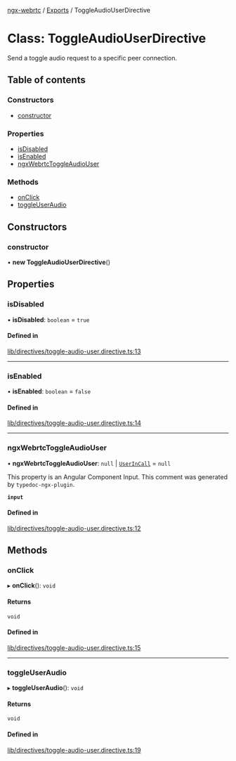 [ngx-webrtc](https://github.com/lotterfriends/ngx-webrtc/tree/main/libs/ngx-webrtc/docs/README.md) / [Exports](https://github.com/lotterfriends/ngx-webrtc/tree/main/libs/ngx-webrtc/docs/modules.md) / ToggleAudioUserDirective

# Class: ToggleAudioUserDirective

Send a toggle audio request to a specific peer connection.

## Table of contents

### Constructors

- [constructor](https://github.com/lotterfriends/ngx-webrtc/tree/main/libs/ngx-webrtc/docs/classes/ToggleAudioUserDirective.md#constructor)

### Properties

- [isDisabled](https://github.com/lotterfriends/ngx-webrtc/tree/main/libs/ngx-webrtc/docs/classes/ToggleAudioUserDirective.md#isdisabled)
- [isEnabled](https://github.com/lotterfriends/ngx-webrtc/tree/main/libs/ngx-webrtc/docs/classes/ToggleAudioUserDirective.md#isenabled)
- [ngxWebrtcToggleAudioUser](https://github.com/lotterfriends/ngx-webrtc/tree/main/libs/ngx-webrtc/docs/classes/ToggleAudioUserDirective.md#ngxwebrtctoggleaudiouser)

### Methods

- [onClick](https://github.com/lotterfriends/ngx-webrtc/tree/main/libs/ngx-webrtc/docs/classes/ToggleAudioUserDirective.md#onclick)
- [toggleUserAudio](https://github.com/lotterfriends/ngx-webrtc/tree/main/libs/ngx-webrtc/docs/classes/ToggleAudioUserDirective.md#toggleuseraudio)

## Constructors

### constructor

• **new ToggleAudioUserDirective**()

## Properties

### isDisabled

• **isDisabled**: `boolean` = `true`

#### Defined in

[lib/directives/toggle-audio-user.directive.ts:13](https://github.com/lotterfriends/video-chat/blob/c0f0927/libs/ngx-webrtc/src/lib/directives/toggle-audio-user.directive.ts#L13)

___

### isEnabled

• **isEnabled**: `boolean` = `false`

#### Defined in

[lib/directives/toggle-audio-user.directive.ts:14](https://github.com/lotterfriends/video-chat/blob/c0f0927/libs/ngx-webrtc/src/lib/directives/toggle-audio-user.directive.ts#L14)

___

### ngxWebrtcToggleAudioUser

• **ngxWebrtcToggleAudioUser**: ``null`` \| [`UserInCall`](https://github.com/lotterfriends/ngx-webrtc/tree/main/libs/ngx-webrtc/docs/interfaces/UserInCall.md) = `null`

This property is an Angular Component Input. This comment was generated by `typedoc-ngx-plugin`.

**`input`**

#### Defined in

[lib/directives/toggle-audio-user.directive.ts:12](https://github.com/lotterfriends/video-chat/blob/c0f0927/libs/ngx-webrtc/src/lib/directives/toggle-audio-user.directive.ts#L12)

## Methods

### onClick

▸ **onClick**(): `void`

#### Returns

`void`

#### Defined in

[lib/directives/toggle-audio-user.directive.ts:15](https://github.com/lotterfriends/video-chat/blob/c0f0927/libs/ngx-webrtc/src/lib/directives/toggle-audio-user.directive.ts#L15)

___

### toggleUserAudio

▸ **toggleUserAudio**(): `void`

#### Returns

`void`

#### Defined in

[lib/directives/toggle-audio-user.directive.ts:19](https://github.com/lotterfriends/video-chat/blob/c0f0927/libs/ngx-webrtc/src/lib/directives/toggle-audio-user.directive.ts#L19)
